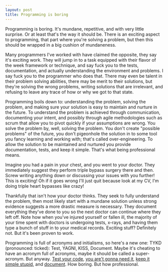 ```yaml
---
layout: post
title: Programming is boring
---
```


Programming is boring. It's mundane, repetitive, and with very little surprise. Or at least that's the way it should be. There is an exciting aspect to programming, that part where you're solving a problem, but then this should be wrapped in a big cushion of mundaneness.

Many programmers I've worked with have claimed the opposite, they say it's exciting work. They will jump in to a task equipped with their flavor of the week framework or technique, and say fuck you to the tests, documentation, and actually understanding the environment and problems. I say fuck you to the programmer who does that. There may even be talent in their problem solving abilities, there may be merit to their solutions, but they're solving the wrong problems, writing solutions that are irrelevant, and refusing to leave any trace of how or why we got to that state.

Programming boils down to: understanding the problem, solving the problem, and making sure your solution is easy to maintain and nurture in the future. To understand the problem is achieved through communication, documenting your intent, and possibly through agile methodologies such as scrum that allow you to pivot quickly if your assumptions are wrong. You solve the problem by, well, solving the problem. You don't create "possible problems" of the future, you don't pigeonhole the solution in to some tool you fancy learning and working with; that's called over-engineering. To allow the solution to be maintained and nurtured you provide documentation, tests, and keep it simple. That's what being professional means.

Imagine you had a pain in your chest, and you went to your doctor. They immediately suggest they perform triple bypass surgery there and then. Screw writing anything down or discussing your issues with you further! This is exciting! Oh if it goes wrong I'll just quit because look at my CV, I'm doing triple heart bypasses like crazy!

Thankfully that isn't how your doctor thinks. They seek to fully understand the problem, then most likely start with a mundane solution unless strong evidence suggests a more drastic measure is necessary. They document everything they've done to you so the next doctor can continue where they left off. Note how when you've injured yourself or fallen ill, the majority of your time spent with doctors is undergoing tests, x-rays, and having them type a bunch of stuff in to your medical records. Exciting stuff? Definitely not. But it's been proven to work.

Programming is full of acronyms and initialisms, so here's a new one: TYKD (pronounced: ticked): Test, YAGNI, KISS, Document. Maybe it's cheating to have an acronym full of acronyms, maybe it should be called a super-acronym. But anyway. [Test your code](https://en.wikipedia.org/wiki/Software_testing), [you are't gonna need it](http://martinfowler.com/bliki/Yagni.html), [keep it simple stupid](https://en.wikipedia.org/wiki/KISS_principle), and [document](https://en.wikipedia.org/wiki/Software_documentation). How boring. But how professional.
